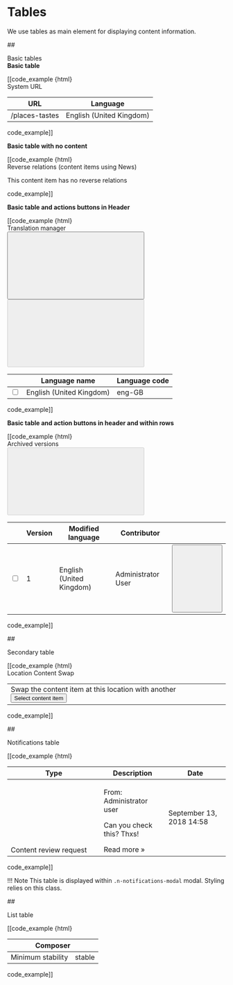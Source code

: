 # Tables

We use tables as main element for displaying content information.

##<div class="mgt-3 header-line">Basic tables</div>
**<div class="mgt-minus-2 mgb-3">Basic table</div>**
<div class="ez-guidelines-tables__with-header mgb-5">
[[code_example {html}
<div class="ez-table-header">
    <div class="ez-table-header__headline">System URL</div>
</div>
<table class="table">
    <thead>
        <tr>
            <th>URL</th>
            <th>Language</th>
        </tr>
    </thead>
    <tbody>
        <tr>
            <td>/places-tastes</td>
            <td>English (United Kingdom)</td>
        </tr>
    </tbody>
</table>
code_example]]
</div>

**<div class="mgb-3">Basic table with no content</div>**
<div class="ez-guidelines-tables__with-header mgb-5">
[[code_example {html}
<div class="ez-table-header">
    <div class="ez-table-header__headline">Reverse relations (content items using News)</div>
</div>
<p class="ez-table-no-content">This content item has no reverse relations</p>
code_example]]
</div>

**<div class="mgb-3">Basic table and actions buttons in Header</div>**
<div class="ez-guidelines-tables__with-header mgb-5">
[[code_example {html}
<div class="ez-table-header">
    <div class="ez-table-header__headline">Translation manager</div>
    <div>
        <button type="button" class="btn btn-primary">
            <svg class="ez-icon ez-icon--medium ez-icon--light ez-icon-create">
                <use xmlns:xlink="http://www.w3.org/1999/xlink" xlink:href="../../ez-icons.svg#create"></use>
            </svg> 
        </button>
        <button type="button" class="btn btn-danger" disabled="disabled">
            <svg class="ez-icon ez-icon--medium ez-icon--light ez-icon-trash">
                <use xmlns:xlink="http://www.w3.org/1999/xlink" xlink:href="../../ez-icons.svg#trash"></use>
            </svg> 
        </button>
    </div>
</div>
<table class="table">
    <thead>
        <tr>
            <th></th>
            <th>Language name</th>
            <th>Language code</th>
        </tr>
    </thead>
    <tbody>
        <tr>
            <td class="ez-checkbox-cell">
                <input type="checkbox">
            </td>
            <td>English (United Kingdom)</td>
            <td>eng-GB</td>
        </tr>
    </tbody>
</table>
code_example]]
</div>

**<div class="mgb-3">Basic table and action buttons in header and within rows</div>**
<div class="ez-guidelines-tables__with-header ez-guidelines-tables__with-header--action-btn mgb-5">
[[code_example {html}
<div class="ez-table-header">
    <div class="ez-table-header__headline">Archived versions</div>
    <div>
        <button type="button" class="btn btn-danger" disabled="disabled">
            <svg class="ez-icon ez-icon--medium ez-icon--light ez-icon-trash">
                <use xmlns:xlink="http://www.w3.org/1999/xlink" xlink:href="../../ez-icons.svg#trash"></use>
            </svg> 
        </button>
    </div>
</div>
<table class="table">
    <thead>
        <tr>
            <th></th>
            <th>Version</th>
            <th>Modified language</th>
            <th>Contributor</th>
            <th></th>
        </tr>
    </thead>
    <tbody>
        <tr>
            <td class="ez-checkbox-cell">
                <input type="checkbox">
            </td>
            <td>1</td>
            <td>English (United Kingdom)</td>
            <td>Administrator User</td>
            <td>
                <button type="button" class="btn btn-icon">
                    <svg class="ez-icon ez-icon-edit">
                        <use xmlns:xlink="http://www.w3.org/1999/xlink" xlink:href="../../ez-icons.svg#archive-restore"></use>
                    </svg>
                </button>
            </td>
        </tr>
    </tbody>
</table>
code_example]]
</div>

##<div class="mgt-3 header-line">Secondary table</div>
<div class="ez-guidelines-tables__with-header mgb-5">
[[code_example {html}
<div class="ez-table-header ground-base">
    <div class="ez-table-header__headline">Location Content Swap</div>
</div>
<table class="table ez-table--no-border">
    <tbody>
        <tr>
            <td>Swap the content item at this location with another
                <button type="button" class="btn btn-outline-secondary ml-5">Select content item</button>
            </td>
        </tr>
    </tbody>
</table>
code_example]]
</div>

##<div class="mgt-3 header-line">Notifications table</div>
<div class="ez-guidelines-tables__notifications mgb-5">
[[code_example {html}
<table class="table n-table--notifications">
    <thead>
        <tr>
            <th>Type</th>
            <th>Description</th>
            <th>Date</th>
        </tr>
    </thead>
    <tbody class="n-table__body">
        <tr class="n-notifications-modal__item fw-notification">
            <td class="n-notifications-modal__type">
                <span class="type__icon">
                    <svg class="ez-icon ez-icon--review">
                        <use xmlns:xlink="http://www.w3.org/1999/xlink" xlink:href="../../ez-icons.svg#review"></use>
                    </svg>
                </span>
                <span class="type__text">
                    Content review request
                </span>
            </td>
            <td class="n-notifications-modal__description">
                <p class="description__title">
                    From:
                    <span class="description__title__item">Administrator user</span>
                </p>
                <p class="description__text">Can you check this? Thxs!</p>
                <span class="description__read-more">Read more &raquo;</span>
            </td>
            <td class="n-notifications-modal__time">
                September 13, 2018 14:58
            </td>
        </tr>
    </tbody>
</table>
code_example]]
</div>

!!! Note
    This table is displayed within `.n-notifications-modal` modal. Styling relies on this class.


##<div class="mgt-3 header-line">List table</div>
<div class="ez-guidelines-tables__list mgb-5">
[[code_example {html}
<table class="table ez-table ez-table--list">
    <thead>
        <tr>
            <th colspan="2">
                Composer
            </th>
        </tr>
    </thead>
    <tbody>
        <tr>
            <td>Minimum stability</td>
            <td>stable</td>
        </tr>
    </tbody>
</table>
code_example]]
